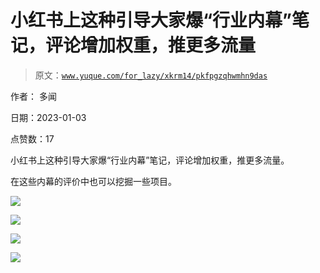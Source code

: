 # 小红书上这种引导大家爆“行业内幕”笔记，评论增加权重，推更多流量

> 原文：[`www.yuque.com/for_lazy/xkrm14/pkfpgzqhwmhn9das`](https://www.yuque.com/for_lazy/xkrm14/pkfpgzqhwmhn9das)

作者： 多闻 

日期：2023-01-03 

点赞数：17 

小红书上这种引导大家爆“行业内幕”笔记，评论增加权重，推更多流量。 

在这些内幕的评价中也可以挖掘一些项目。 

![](img/e81c669ca726b32d8f90b3836690e48a.png) 

![](img/a71754b329594de1750a22535f39c270.png) 

![](img/eb5baee50e635b03a3c71edae9aa15e0.png) 

![](img/246324250ea3d37a075d0b4883f63552.png) 

